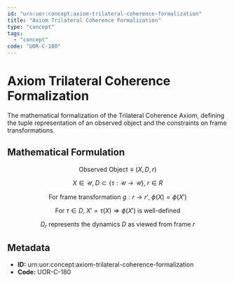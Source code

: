 ```yaml
---
id: "urn:uor:concept:axiom-trilateral-coherence-formalization"
title: "Axiom Trilateral Coherence Formalization"
type: "concept"
tags:
  - "concept"
code: "UOR-C-180"
---
```


# Axiom Trilateral Coherence Formalization

The mathematical formalization of the Trilateral Coherence Axiom, defining the tuple representation of an observed object and the constraints on frame transformations.

## Mathematical Formulation

$$
\text{Observed Object} \equiv (X, D, r)
$$

$$
X \in \mathcal{U}, \; D \subset \{\tau: \mathcal{U} \to \mathcal{U}\}, \; r \in R
$$

$$
\text{For frame transformation } g: r \to r', \; \phi(X) = \phi(X')
$$

$$
\text{For } \tau \in D, \; X' = \tau(X) \Rightarrow \phi(X') \text{ is well-defined}
$$

$$
D_r \text{ represents the dynamics } D \text{ as viewed from frame } r
$$

## Metadata

- **ID:** urn:uor:concept:axiom-trilateral-coherence-formalization
- **Code:** UOR-C-180
